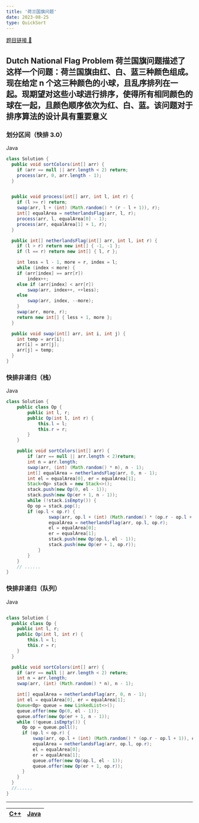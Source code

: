 ```yaml
---
title: '荷兰国旗问题'
date: 2023-08-25
type: QuickSort
---
```


[题目链接 🔗](https://leetcode.cn/problems/sort-colors/)

## Dutch National Flag Problem 荷兰国旗问题描述了这样一个问题：荷兰国旗由红、白、蓝三种颜色组成。现在给定 n 个这三种颜色的小球，且乱序排列在一起。现期望对这些小球进行排序，使得所有相同颜色的球在一起，且颜色顺序依次为红、白、蓝。该问题对于排序算法的设计具有重要意义

### 划分区间（快排 3.0）

Java

```java
class Solution {
  public void sortColors(int[] arr) {
    if (arr == null || arr.length < 2) return;
    process(arr, 0, arr.length - 1);
  }


  public void process(int[] arr, int l, int r) {
    if (l >= r) return;
    swap(arr, l + (int) (Math.random() * (r - l + 1)), r);
    int[] equalArea = netherlandsFlag(arr, l, r);
    process(arr, l, equalArea[0] - 1);
    process(arr, equalArea[1] + 1, r);
  }

  public int[] netherlandsFlag(int[] arr, int l, int r) {
    if (l > r) return new int[] { -1, -1 };
    if (l == r) return new int[] { l, r };

    int less = l - 1, more = r, index = l;
    while (index < more) {
    if (arr[index] == arr[r])
        index++;
    else if (arr[index] < arr[r])
        swap(arr, index++, ++less);
    else
        swap(arr, index, --more);
    }
    swap(arr, more, r);
    return new int[] { less + 1, more };
  }

  public void swap(int[] arr, int i, int j) {
    int temp = arr[i];
    arr[i] = arr[j];
    arr[j] = temp;
  }
}
```

### 快排非递归（栈）

Java

```java
class Solution {
    public class Op {
        public int l, r;
        public Op(int l, int r) {
            this.l = l;
            this.r = r;
        }
    }

    public void sortColors(int[] arr) {
        if (arr == null || arr.length < 2)return;
        int n = arr.length;
        swap(arr, (int) (Math.random() * n), n - 1);
        int[] equalArea = netherlandsFlag(arr, 0, n - 1);
        int el = equalArea[0], er = equalArea[1];
        Stack<Op> stack = new Stack<>();
        stack.push(new Op(0, el - 1));
        stack.push(new Op(er + 1, n - 1));
        while (!stack.isEmpty()) {
        Op op = stack.pop();
        if (op.l < op.r) {
                swap(arr, op.l + (int) (Math.random() * (op.r - op.l + 1)), op.r);
                equalArea = netherlandsFlag(arr, op.l, op.r);
                el = equalArea[0];
                er = equalArea[1];
                stack.push(new Op(op.l, el - 1));
                stack.push(new Op(er + 1, op.r));
            }
        }
    }
    // ......
}
```

### 快排非递归（队列）

Java

```java

class Solution {
  public class Op {
    public int l, r;
    public Op(int l, int r) {
        this.l = l;
        this.r = r;
    }
  }

  public void sortColors(int[] arr) {
    if (arr == null || arr.length < 2) return;
    int n = arr.length;
    swap(arr, (int) (Math.random() * n), n - 1);

    int[] equalArea = netherlandsFlag(arr, 0, n - 1);
    int el = equalArea[0], er = equalArea[1];
    Queue<Op> queue = new LinkedList<>();
    queue.offer(new Op(0, el - 1));
    queue.offer(new Op(er + 1, n - 1));
    while (!queue.isEmpty()) {
      Op op = queue.poll();
      if (op.l < op.r) {
          swap(arr, op.l + (int) (Math.random() * (op.r - op.l + 1)), op.r);
          equalArea = netherlandsFlag(arr, op.l, op.r);
          el = equalArea[0];
          er = equalArea[1];
          queue.offer(new Op(op.l, el - 1));
          queue.offer(new Op(er + 1, op.r));
      }
    }
  }
  //......
}
```

<hr/>

| [C++](https://github.com/ZhengKe996/DS/blob/main/src/quick_sort/netherlandsFlag.cpp) | [Java](https://github.com/ZhengKe996/DS/blob/main/src/quick_sort/netherlandsFlag.java) |
| :----------------------------------------------------------------------------------: | :------------------------------------------------------------------------------------: |
